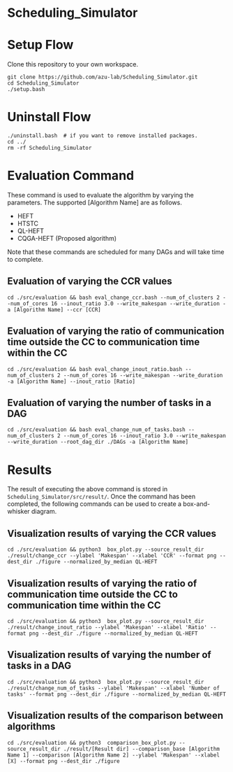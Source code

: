 # Scheduling_Simulator
# Setup Flow
Clone this repository to your own workspace.
```
git clone https://github.com/azu-lab/Scheduling_Simulator.git
cd Scheduling_Simulator
./setup.bash
```

# Uninstall Flow
```
./uninstall.bash  # if you want to remove installed packages.
cd ../
rm -rf Scheduling_Simulator
```


# Evaluation Command
These command is used to evaluate the algorithm by varying the parameters.
The supported [Algorithm Name] are as follows.
- HEFT
- HTSTC
- QL-HEFT
- CQGA-HEFT (Proposed algorithm)

Note that these commands are scheduled for many DAGs and will take time to complete.

## Evaluation of varying the CCR values

```
cd ./src/evaluation && bash eval_change_ccr.bash --num_of_clusters 2 --num_of_cores 16 --inout_ratio 3.0 --write_makespan --write_duration -a [Algorithm Name] --ccr [CCR]
```

## Evaluation of varying the ratio of communication time outside the CC to communication time within the CC
```
cd ./src/evaluation && bash eval_change_inout_ratio.bash --num_of_clusters 2 --num_of_cores 16 --write_makespan --write_duration -a [Algorithm Name] --inout_ratio [Ratio]
```


## Evaluation of varying the number of tasks in a DAG
```
cd ./src/evaluation && bash eval_change_num_of_tasks.bash --num_of_clusters 2 --num_of_cores 16 --inout_ratio 3.0 --write_makespan --write_duration --root_dag_dir ./DAGs -a [Algorithm Name]
```

# Results
The result of executing the above command is stored in `Scheduling_Simulator/src/result/`.
Once the command has been completed, the following commands can be used to create a box-and-whisker diagram.

## Visualization results of varying the CCR values
```
cd ./src/evaluation && python3  box_plot.py --source_result_dir ./result/change_ccr --ylabel 'Makespan' --xlabel 'CCR' --format png --dest_dir ./figure --normalized_by_median QL-HEFT
```

## Visualization results of varying the ratio of communication time outside the CC to communication time within the CC
```
cd ./src/evaluation && python3  box_plot.py --source_result_dir ./result/change_inout_ratio --ylabel 'Makespan' --xlabel 'Ratio' --format png --dest_dir ./figure --normalized_by_median QL-HEFT
```

## Visualization results of varying the number of tasks in a DAG
```
cd ./src/evaluation && python3  box_plot.py --source_result_dir ./result/change_num_of_tasks --ylabel 'Makespan' --xlabel 'Number of tasks' --format png --dest_dir ./figure --normalized_by_median QL-HEFT
```

## Visualization results of the comparison between algorithms
```
cd ./src/evaluation && python3  comparison_box_plot.py --source_result_dir ./result/[Result dir] --comparison_base [Algorithm Name 1] --comparison [Algorithm Name 2] --ylabel 'Makespan' --xlabel [X] --format png --dest_dir ./figure
```
